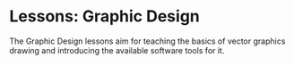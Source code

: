 # Lessons: Graphic Design

The Graphic Design lessons aim for teaching the basics of vector graphics drawing and introducing the available software tools for it.

